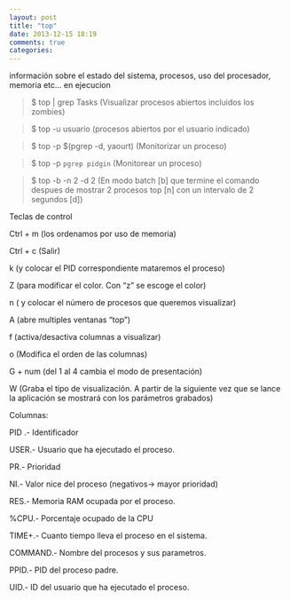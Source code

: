 ```yaml
---
layout: post
title: "top"
date: 2013-12-15 18:19
comments: true
categories: 
---
```

información sobre el estado del sistema, procesos, uso del procesador, memoria etc... en ejecucion

>$ top | grep Tasks (Visualizar procesos abiertos incluidos los zombies)

>$ top -u usuario  (procesos abiertos por el usuario indicado)

>$ top -p $(pgrep -d, yaourt) (Monitorizar un proceso)

>$ top -p `pgrep pidgin` (Monitorear un proceso)

>$ top -b -n 2 -d 2 (En modo batch [b] que termine el comando despues de mostrar 2 procesos top [n] con un intervalo de 2 segundos [d])

Teclas de control

Ctrl + m (los ordenamos por uso de memoria)

Ctrl + c  (Salir)

k  (y colocar el PID correspondiente mataremos el proceso)

Z  (para modificar el color. Con “z” se escoge el color)

n  ( y colocar el número de procesos que queremos visualizar)

A  (abre multiples ventanas “top”)

f   (activa/desactiva columnas a visualizar)

o  (Modifica el orden de las columnas)

G + num (del 1 al 4 cambia el modo de presentación)

W (Graba el tipo de visualización. A partir de la siguiente vez que se lance la aplicación se mostrará con los parámetros grabados)

Columnas:

PID .-		 Identificador

USER.-	 Usuario que ha ejecutado el proceso.

PR.-		 Prioridad

NI.-		 Valor nice del proceso (negativos-> mayor prioridad)

RES.-		 Memoria RAM ocupada por el proceso.

%CPU.-	 Porcentaje ocupado de la CPU

TIME+.-	 Cuanto tiempo lleva el proceso en el sistema.

COMMAND.- Nombre del procesos y sus parametros.

PPID.-		 PID del proceso padre.

UID.-		 ID del usuario que ha ejecutado el proceso.

